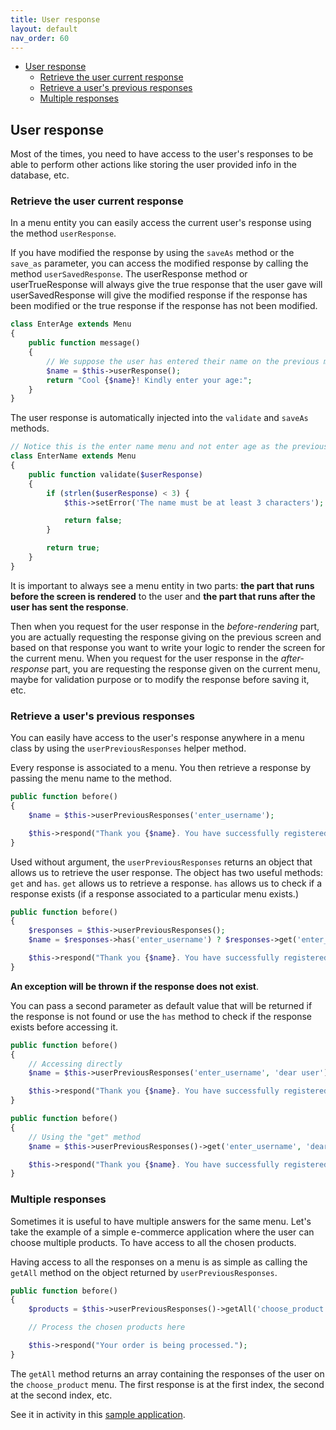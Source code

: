 ```yaml
---
title: User response
layout: default
nav_order: 60
---
```


- [User response](#user-response)
  - [Retrieve the user current response](#retrieve-the-user-current-response)
  - [Retrieve a user's previous responses](#retrieve-a-users-previous-responses)
  - [Multiple responses](#multiple-responses)


## User response
Most of the times, you need to have access to the user's responses to be able to perform other actions like storing the user provided info in the database, etc.

### Retrieve the user current response
In a menu entity you can easily access the current user's response using the method `userResponse`.

If you have modified the response by using the `saveAs` method or the `save_as` parameter, you can access the modified response by calling the method `userSavedResponse`. The userResponse method or userTrueResponse will always give the true response that the user gave will userSavedResponse will give the modified response if the response has been modified or the true response if the response has not been modified. 

```php
class EnterAge extends Menu
{
    public function message()
    {
        // We suppose the user has entered their name on the previous menu
        $name = $this->userResponse();
        return "Cool {$name}! Kindly enter your age:";
    }
}
```

The user response is automatically injected into the `validate` and `saveAs` methods.

```php
// Notice this is the enter name menu and not enter age as the previous one - A response is validated on its menu not another menu.
class EnterName extends Menu
{
    public function validate($userResponse)
    {
        if (strlen($userResponse) < 3) {
            $this->setError('The name must be at least 3 characters');

            return false;
        }

        return true;
    }
}
```

<div class="note note-warning">It is important to always see a menu entity in two parts: <strong>the part that runs before the screen is rendered</strong> to the user and <strong>the part that runs after the user has sent the response</strong>.

Then when you request for the user response in the <em>before-rendering</em> part, you are actually requesting the response giving on the previous screen and based on that response you want to write your logic to render the screen for the current menu. When you request for the user response in the <em>after-response</em> part, you are requesting the response given on the current menu, maybe for validation purpose or to modify the response before saving it, etc.</div>

### Retrieve a user's previous responses
You can easily have access to the user's response anywhere in a menu class by using the `userPreviousResponses` helper method.

Every response is associated to a menu. You then retrieve a response by passing the menu name to the method.

```php
public function before()
{
    $name = $this->userPreviousResponses('enter_username');

    $this->respond("Thank you {$name}. You have successfully registered.");
}
```

Used without argument, the `userPreviousResponses` returns an object that allows us to retrieve the user response.
The object has two useful methods: `get` and `has`.
`get` allows us to retrieve a response.
`has` allows us to check if a response exists (if a response associated to a particular menu exists.)

```php
public function before()
{
    $responses = $this->userPreviousResponses();
    $name = $responses->has('enter_username') ? $responses->get('enter_username') : 'dear user';

    $this->respond("Thank you {$name}. You have successfully registered.");
}
```

**An exception will be thrown if the response does not exist**.

You can pass a second parameter as default value that will be returned if the response is not found or use the `has` method to check if the response exists before accessing it.

```php
public function before()
{
    // Accessing directly
    $name = $this->userPreviousResponses('enter_username', 'dear user');

    $this->respond("Thank you {$name}. You have successfully registered.");
}
```
```php
public function before()
{
    // Using the "get" method
    $name = $this->userPreviousResponses()->get('enter_username', 'dear user');

    $this->respond("Thank you {$name}. You have successfully registered.");
}
```


### Multiple responses
Sometimes it is useful to have multiple answers for the same menu. Let's take the example of a simple e-commerce application where the user can choose multiple products. To have access to all the chosen products.

Having access to all the responses on a menu is as simple as calling the `getAll` method on the object returned by `userPreviousResponses`.

```php
public function before()
{
    $products = $this->userPreviousResponses()->getAll('choose_product');

    // Process the chosen products here

    $this->respond("Your order is being processed.");
}
```
The `getAll` method returns an array containing the responses of the user on the `choose_product` menu. The first response is at the first index, the second at the second index, etc.

See it in activity in this [sample application](samples/e-commerce.markdown).